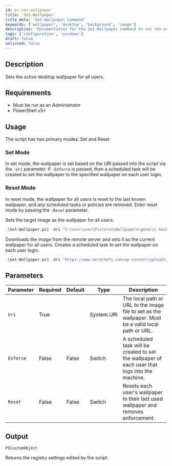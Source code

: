 ```yaml
---
id: ps-set-wallpaper
title: 'Set-Wallpaper'
title_meta: 'Set-Wallpaper Command'
keywords: ['wallpaper', 'desktop', 'background', 'image']
description: 'Documentation for the Set-Wallpaper command to set the active desktop wallpaper for all users.'
tags: ['configuration', 'windows']
draft: false
unlisted: false
---
```

## Description
Sets the active desktop wallpaper for all users.

## Requirements
- Must be run as an Administrator
- PowerShell v5+

## Usage
The script has two primary modes: Set and Reset

### Set Mode
In set mode, the wallpaper is set based on the URI passed into the script via the `-Uri` parameter. If `-Enforce` is passed, then a scheduled task will be created to set the wallpaper to the specified wallpaper on each user login.

### Reset Mode
In reset mode, the wallpaper for all users is reset to the last known wallpaper, and any scheduled tasks or policies are removed. Enter reset mode by passing the `-Reset` parameter.


Sets the target image as the wallpaper for all users.

```powershell
.\Set-Wallpaper.ps1 -Uri "C:\user\user\Pictures\Wallpapers\generic-background.jpg"
```

Downloads the image from the remote server and sets it as the current wallpaper for all users. Creates a scheduled task to set the wallpaper on each user login.

```powershell
.\Set-Wallpaper.ps1 -Uri "https://www.nerdchefs.com/wp-content/uploads/2020/07/generic-background.jpg" -Enforce
```

## Parameters
| Parameter | Required | Default | Type       | Description                                                                                         |
| --------- | -------- | ------- | ---------- | --------------------------------------------------------------------------------------------------- |
| `Uri`     | True     |         | System.URI | The local path or URL to the image file to set as the wallpaper. Must be a valid local path or URL. |
| `Enforce` | False    | False   | Switch     | A scheduled task will be created to set the wallpaper of each user that logs into the machine.      |
| `Reset`   | False    | False   | Switch     | Resets each user's wallpaper to their last used wallpaper and removes enforcement.                  |

## Output
`PSCustomObject`

Returns the registry settings edited by the script.




